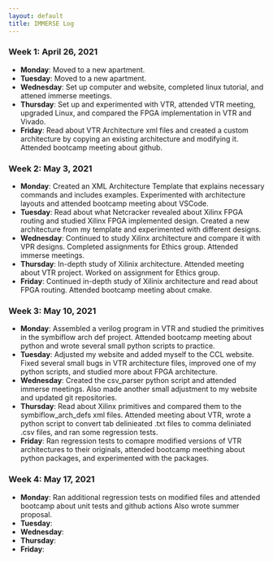 ```yaml
---
layout: default
title: IMMERSE Log
---
```


### Week 1: April 26, 2021

* **Monday**:    Moved to a new apartment.
* **Tuesday**:   Moved to a new apartment.
* **Wednesday**: Set up computer and website, completed linux tutorial, and attened immerse meetings.
* **Thursday**:  Set up and experimented with VTR, attended VTR meeting, upgraded Linux, and compared 
                 the FPGA implementation in VTR and Vivado.
* **Friday**:    Read about VTR Architecture xml files and created a custom architecture by copying an 
                 existing architecture and modifying it. Attended bootcamp meeting about github.

### Week 2: May 3, 2021

* **Monday**:   Created an XML Architecture Template that explains necessary commands and includes examples.
                Experimented with architecture layouts and attended bootcamp meeting about VSCode.
* **Tuesday**:  Read about what Netcracker revealed about Xilinx FPGA routing and studied Xilinx FPGA implemented 
                design. Created a new architecture from my template and experimented with different designs.
* **Wednesday**: Continued to study Xilinx architecture and compare it with VPR designs. Completed assignments for 
                 Ethics group. Attended immerse meetings.
* **Thursday**: In-depth study of Xilinix architecture. Attended meeting about VTR project. Worked on assignment for
                Ethics group.
* **Friday**: Continued in-depth study of Xilinix architecture and read about FPGA routing. Attended bootcamp 
              meeting about cmake.

### Week 3: May 10, 2021

* **Monday**:   Assembled a verilog program in VTR and studied the primitives in the symbiflow arch def project. 
                Attended bootcamp meeting about python and wrote several small python scripts to practice.
* **Tuesday**:  Adjusted my website and added myself to the CCL website. Fixed several small bugs in VTR architecture 
                files, improved one of my python scripts, and studied more about FPGA architecture.
* **Wednesday**: Created the csv_parser python script and attended immerse meetings. Also made another small adjustment
                 to my website and updated git repositories.
* **Thursday**: Read about Xilinx primitives and compared them to the symbiflow_arch_defs xml files. Attended meeting 
                about VTR, wrote a python script to convert tab delinieated .txt files to comma deliniated .csv files, and ran some regression tests.
* **Friday**: Ran regression tests to comapre modified versions of VTR architectures to their originals, attended bootcamp 
              meething about python packages, and experimented with the packages.

### Week 4: May 17, 2021

* **Monday**: Ran additional regression tests on modified files and attended bootcamp about unit tests and github actions Also 
              wrote summer proposal.
* **Tuesday**:
* **Wednesday**:
* **Thursday**:
* **Friday**: